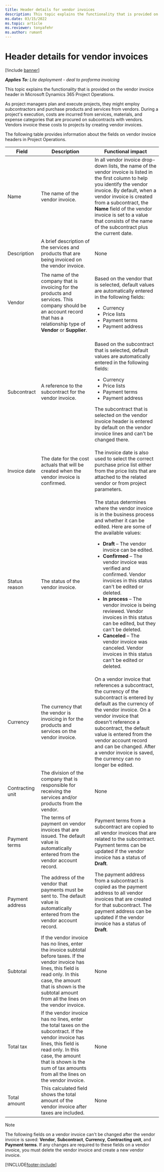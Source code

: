 ```yaml
---
title: Header details for vendor invoices
description: This topic explains the functionality that is provided on the vendor invoice header in Microsoft Dynamics 365 Project Operations.
ms.date: 03/15/2022
ms.topic: article
ms.reviewer: tonyafehr 
ms.author: rumant
---
```


# Header details for vendor invoices

[!include [banner](../../includes/dataverse-preview.md)]

_**Applies To:** Lite deployment - deal to proforma invoicing_

This topic explains the functionality that is provided on the vendor invoice header in Microsoft Dynamics 365 Project Operations.

As project managers plan and execute projects, they might employ subcontractors and purchase products and services from vendors. During a project's execution, costs are incurred from services, materials, and expense categories that are procured on subcontracts with vendors. Vendors invoice these costs to projects by creating vendor invoices.

The following table provides information about the fields on vendor invoice headers in Project Operations.

| Field | Description | Functional impact |
| --- | --- | --- |
| Name | The name of the vendor invoice. | In all vendor invoice drop-down lists, the name of the vendor invoice is listed in the first column to help you identify the vendor invoice. By default, when a vendor invoice is created from a subcontract, the **Name** field of the vendor invoice is set to a value that consists of the name of the subcontract plus the current date. |
| Description | A brief description of the services and products that are being invoiced on the vendor invoice. | None |
| Vendor | The name of the company that is invoicing for the products and services. This company should be an account record that has a relationship type of **Vendor** or **Supplier**. | <p>Based on the vendor that is selected, default values are automatically entered in the following fields:</p><ul><li>Currency</li><li>Price lists</li><li>Payment terms</li><li>Payment address</li></ul> |
| Subcontract | A reference to the subcontract for the vendor invoice. | <p>Based on the subcontract that is selected, default values are automatically entered in the following fields:</p><ul><li>Currency</li><li>Price lists</li><li>Payment terms</li><li>Payment address</li></ul><p>The subcontract that is selected on the vendor invoice header is entered by default on the vendor invoice lines and can't be changed there.</p> |
| Invoice date | The date for the cost actuals that will be created when the vendor invoice is confirmed. | The invoice date is also used to select the correct purchase price list either from the price lists that are attached to the related vendor or from project parameters. |
| Status reason | The status of the vendor invoice. | <p>The status determines where the vendor invoice is in the business process and whether it can be edited. Here are some of the available values:</p><ul><li>**Draft** – The vendor invoice can be edited.</li><li>**Confirmed** – The vendor invoice was verified and confirmed. Vendor invoices in this status can't be edited or deleted.</li><li>**In process** – The vendor invoice is being reviewed. Vendor invoices in this status can be edited, but they can't be deleted.</li><li>**Canceled** – The vendor invoice was canceled. Vendor invoices in this status can't be edited or deleted.</li></ul> |
| Currency | The currency that the vendor is invoicing in for the products and services on the vendor invoice. | On a vendor invoice that references a subcontract, the currency of the subcontract is entered by default as the currency of the vendor invoice. On a vendor invoice that doesn't reference a subcontract, the default value is entered from the vendor account record and can be changed. After a vendor invoice is saved, the currency can no longer be edited. |
| Contracting unit | The division of the company that is responsible for receiving the services and/or products from the vendor. | None |
| Payment terms | The terms of payment on vendor invoices that are issued. The default value is automatically entered from the vendor account record. | Payment terms from a subcontract are copied to all vendor invoices that are related to the subcontract. Payment terms can be updated if the vendor invoice has a status of **Draft**. |
| Payment address | The address of the vendor that payments must be sent to. The default value is automatically entered from the vendor account record. | The payment address from a subcontract is copied as the payment address to all vendor invoices that are created for that subcontract. The payment address can be updated if the vendor invoice has a status of **Draft**. |
| Subtotal | If the vendor invoice has no lines, enter the invoice subtotal before taxes. If the vendor invoice has lines, this field is read only. In this case, the amount that is shown is the subtotal amount from all the lines on the vendor invoice. | None |
| Total tax | If the vendor invoice has no lines, enter the total taxes on the subcontract. If the vendor invoice has lines, this field is read only. In this case, the amount that is shown is the sum of tax amounts from all the lines on the vendor invoice. | None |
| Total amount | This calculated field shows the total amount of the vendor invoice after taxes are included. | None |

> [!NOTE]
> The following fields on a vendor invoice can't be changed after the vendor invoice is saved: **Vendor**, **Subcontract**, **Currency**, **Contracting unit**, and **Payment terms**. If any changes are required to these fields on a vendor invoice, you must delete the vendor invoice and create a new vendor invoice.

[!INCLUDE[footer-include](../../includes/footer-banner.md)]
